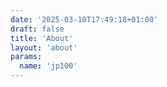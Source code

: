 ```yaml
---
date: '2025-03-10T17:49:18+01:00'
draft: false
title: 'About'
layout: 'about'
params:
  name: 'jp100'
---
```

